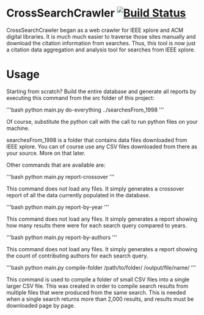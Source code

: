 # CrossSearchCrawler [![Build Status](https://travis-ci.org/rywils21/CrossSearchCrawler.svg?branch=master)](https://travis-ci.org/rywils21/CrossSearchCrawler)

CrossSearchCrawler began as a web crawler for IEEE xplore and ACM digital libraries. It is much much easier to traverse those sites manually and download the citation information from searches. Thus, this tool is now just a citation data aggregation and analysis tool for searches from IEEE xplore.

# Usage
Starting from scratch? Build the entire database and generate all reports by executing this command from the src folder of this project:

'''bash
	python main.py do-everything ../searchesFrom_1998
'''

Of course, substitute the python call with the call to run python files on your machine. 

searchesFrom_1998 is a folder that contains data files downloaded from IEEE xplore. You can of course use any CSV files downloaded from there as your source. More on that later.


Other commands that are available are:


'''bash
	python main.py report-crossover
'''

This command does not load any files. It simply generates a crossover report of all the data currently populated in the database.


'''bash
	python main.py report-by-year
'''

This command does not load any files. It simply generates a report showing how many results there were for each search query compared to years.


'''bash
	python main.py report-by-authors
'''

This command does not load any files. It simply generates a report showing the count of contributing authors for each search query.


'''bash
	python main.py compile-folder /path/to/folder/ /output/file/name/
'''

This command is used to compile a folder of small CSV files into a single larger CSV file. This was created in order to compile search results from multiple files that were produced from the same search. This is needed when a single search returns more than 2,000 results, and results must be downloaded page by page.




